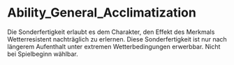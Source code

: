 # Ability_General_Acclimatization

Die Sonderfertigkeit erlaubt es dem Charakter, den Effekt des Merkmals Wetterresistent nachträglich zu erlernen. Diese Sonderfertigkeit ist nur nach längerem Aufenthalt unter extremen Wetterbedingungen erwerbbar. Nicht bei Spielbeginn wählbar.
